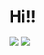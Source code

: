 # Hi!!
<img src="https://img.shields.io/badge/Android-3DDC84?style=flat-square&logo=Android&logoColor=white"/>
<img src="https://img.shields.io/badge/AnyDesk-EF443B?style=flat-square&logo=AnyDesk&logoColor=white"/>
